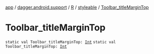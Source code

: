 [app](../../../index.md) / [dagger.android.support](../../index.md) / [R](../index.md) / [styleable](index.md) / [Toolbar_titleMarginTop](./-toolbar_title-margin-top.md)

# Toolbar_titleMarginTop

`static val Toolbar_titleMarginTop: `[`Int`](https://kotlinlang.org/api/latest/jvm/stdlib/kotlin/-int/index.html)
`static val Toolbar_titleMarginTop: `[`Int`](https://kotlinlang.org/api/latest/jvm/stdlib/kotlin/-int/index.html)